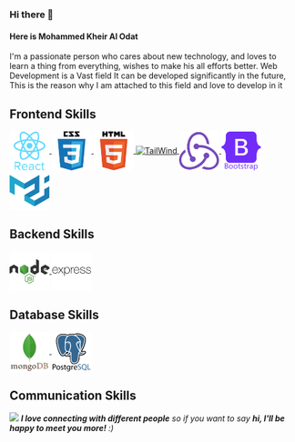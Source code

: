 ### Hi there 👋


#### Here is Mohammed Kheir Al Odat 
I'm a passionate person who cares about new technology,​ and loves to learn a thing from everything,​ wishes to make his all efforts better.
Web Development is a Vast field It can be developed significantly in the future, This is the reason why I am attached to this field and love to develop in it

## Frontend Skills 
<a href="https://reactjs.org/" target="blank">
<img align="center" src="https://raw.githubusercontent.com/devicons/devicon/master/icons/react/react-original-wordmark.svg" alt="React" height="70" width="70" />
</a>

<a href="https://www.w3schools.com/css/" target="blank">
<img align="center" src="https://raw.githubusercontent.com/devicons/devicon/master/icons/css3/css3-original-wordmark.svg" alt="Css3" height="70" width="70" />
</a>
<a href="https://www.w3.org/html/" target="blank">
<img align="center" src="https://raw.githubusercontent.com/devicons/devicon/master/icons/html5/html5-original-wordmark.svg" alt="Html5" height="70" width="70" />
</a>
<a href="https://tailwindcss.com/" target="blank">
<img align="center" src="https://www.vectorlogo.zone/logos/tailwindcss/tailwindcss-icon.svg" alt="TailWind" height="70" width="70" />
</a>
<a href="https://redux.js.org/" target="_blank">
  <img align="center" src="https://raw.githubusercontent.com/devicons/devicon/master/icons/redux/redux-original.svg" alt="Redux" height="70" width="70" />
</a>

<a href="https://getbootstrap.com/" target="_blank">
  <img align="center" src="https://raw.githubusercontent.com/devicons/devicon/master/icons/bootstrap/bootstrap-plain-wordmark.svg" alt="Bootstrap" height="70" width="70" />
</a>

<a href="https://material-ui.com/" target="_blank">
  <img align="center" src="https://raw.githubusercontent.com/devicons/devicon/master/icons/materialui/materialui-original.svg" alt="Material-UI" height="70" width="70" />
</a>

## Backend Skills
<a href="https://nodejs.org" target="blank">
<img align="center" src="https://raw.githubusercontent.com/devicons/devicon/master/icons/nodejs/nodejs-original-wordmark.svg" alt="Node.js" height="70" width="70" />
</a>
<a href="https://expressjs.com" target="blank">
<img align="center" src="https://raw.githubusercontent.com/devicons/devicon/master/icons/express/express-original-wordmark.svg" alt="Express" height="70" width="70" />
</a>

## Database Skills
<a href="https://www.mongodb.com/" target="_blank">
  <img align="center" src="https://raw.githubusercontent.com/devicons/devicon/master/icons/mongodb/mongodb-original-wordmark.svg" alt="MongoDB" height="70" width="70" />
</a>

<a href="https://www.postgresql.org/" target="_blank">
  <img align="center" src="https://raw.githubusercontent.com/devicons/devicon/master/icons/postgresql/postgresql-original-wordmark.svg" alt="PostgreSQL" height="70" width="70" />
</a>


## Communication Skills
<img src="https://media.giphy.com/media/LnQjpWaON8nhr21vNW/giphy.gif" width="60"> <em><b>I love connecting with different people</b> so if you want to say <b>hi, I'll be happy to meet you more!</b> :)</em>

